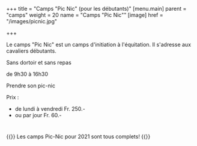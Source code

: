 +++
title = "Camps \"Pic Nic\" (pour les débutants)"
[menu.main]
    parent = "camps"
    weight = 20
    name = "Camps \"Pic Nic\""
[image]
    href = "/images/picnic.jpg"

+++

Le camps "Pic Nic" est un camps d'initiation à l'équitation. Il s'adresse aux cavaliers débutants.

Sans dortoir et sans repas

de 9h30 à 16h30

Prendre son pic-nic

Prix :

- de lundi à vendredi Fr. 250.-
- ou par jour Fr. 60.-

<div style="margin-top: 40px">
{{<admonition covid-red>}}
Les camps Pic-Nic pour 2021 sont tous complets!
{{</admonition>}}
</div>